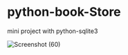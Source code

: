 # python-book-Store
mini project with python-sqlite3

![Screenshot (60)](https://user-images.githubusercontent.com/91362381/188366235-b240b56c-e969-4868-992f-661c38180808.jpg)

